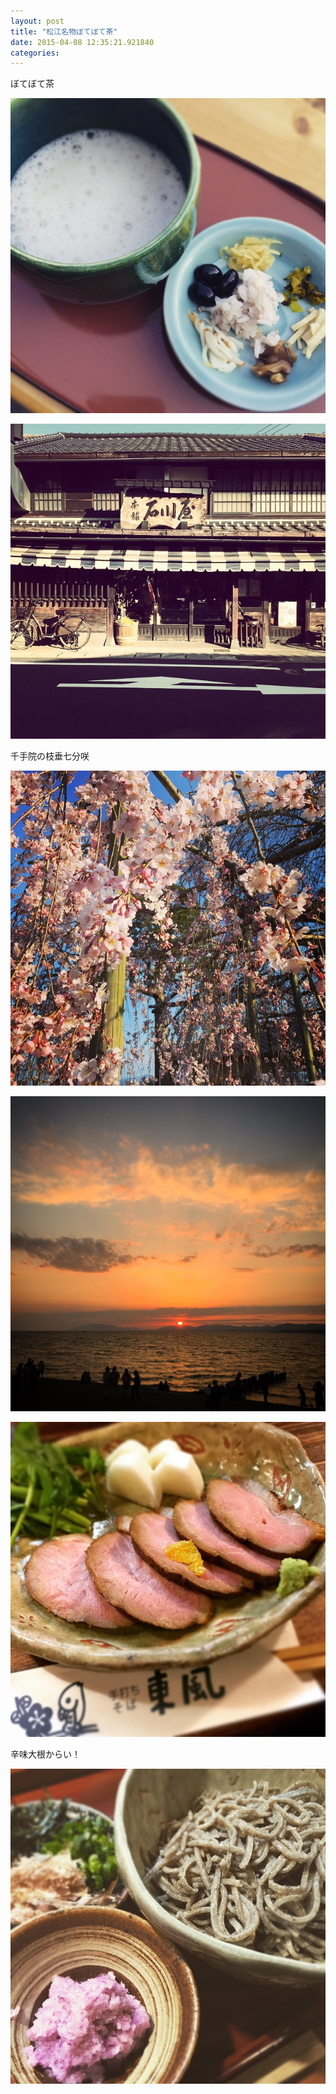 ```yaml
---
layout: post
title: "松江名物ぼてぼて茶"
date: 2015-04-08 12:35:21.921840
categories: 
---
```


ぼてぼて茶

![ぼてぼて茶](/assets/images/201503/11111304_1579674712317670_623420344_n.jpg)

![](/assets/images/201503/11084943_463880407098024_894213799_n.jpg)

千手院の枝垂七分咲

![千手院の枝垂七分咲](/assets/images/201503/11055475_419585924887138_941053085_n.jpg)

![](/assets/images/201503/11055751_1432564723704823_118507262_n.jpg)

![](/assets/images/201503/11094494_344013179129183_1691304648_n.jpg)

辛味大根からい！

![辛味大根からい！](/assets/images/201503/11111307_936597019714328_1457543573_n.jpg)


